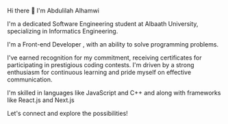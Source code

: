  Hi there 👋 I'm Abdulilah Alhamwi

I'm a dedicated Software Engineering student at Albaath University, specializing in Informatics Engineering.

I'm a Front-end Developer , with an ability to solve programming problems.

I've earned recognition for my commitment, receiving certificates for participating in prestigious coding contests. I'm driven by a strong enthusiasm for continuous learning and pride myself on effective communication.
 
I'm skilled in languages like JavaScript and C++ and along with frameworks like React.js and Next.js

Let's connect and explore the possibilities!
























<!--
**Abd11ellah/Abd11ellah** is a ✨ _special_ ✨ repository because its `README.md` (this file) appears on your GitHub profile.

Here are some ideas to get you started:

- 🔭 I’m currently working on ...
- 🌱 I’m currently learning ...
- 👯 I’m looking to collaborate on ...
- 🤔 I’m looking for help with ...
- 💬 Ask me about ...
- 📫 How to reach me: ...
- 😄 Pronouns: ...
- ⚡ Fun fact: ...![Uploading javascript-original.svg…]()

-->

